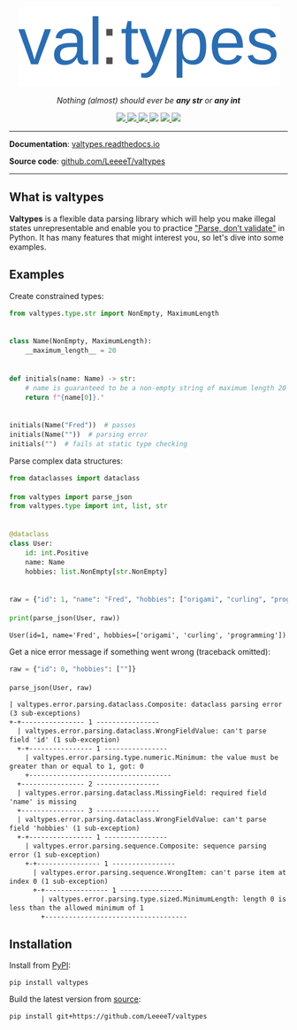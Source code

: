 <p align="center">
  <img src="https://raw.githubusercontent.com/LeeeeT/valtypes/main/docs/logo.svg" />
</p>

<p align="center">
    <em>Nothing (almost) should ever be <b>any str</b> or <b>any int</b></em>
</p>

<p align="center">
    <a href="https://pypi.org/project/valtypes">
        <img src="https://img.shields.io/pypi/v/valtypes" />
    </a>
    <a href="https://python.org/downloads">
        <img src="https://img.shields.io/pypi/pyversions/valtypes.svg" />
    </a>
    <a href="https://pepy.tech/project/valtypes">
        <img src="https://img.shields.io/pypi/dm/valtypes" />
    </a>
    <img src="https://img.shields.io/github/checks-status/LeeeeT/valtypes/main" />
    <a href="https://valtypes.readthedocs.io/en/latest/?badge=latest">
        <img src="https://img.shields.io/readthedocs/valtypes" />
    </a>
    <a href="https://codecov.io/gh/LeeeeT/valtypes">
        <img src="https://img.shields.io/codecov/c/github/LeeeeT/valtypes" />
    </a>
</p>

---

**Documentation**: [valtypes.readthedocs.io][docs]

**Source code**: [github.com/LeeeeT/valtypes][source]

---

## What is valtypes

**Valtypes** is a flexible data parsing library which will help you make illegal states unrepresentable and enable you to practice ["Parse, don’t validate"](https://lexi-lambda.github.io/blog/2019/11/05/parse-don-t-validate) in Python. It has many features that might interest you, so let's dive into some examples.

## Examples

Create constrained types:

```python
from valtypes.type.str import NonEmpty, MaximumLength


class Name(NonEmpty, MaximumLength):
    __maximum_length__ = 20

    
def initials(name: Name) -> str:
    # name is guaranteed to be a non-empty string of maximum length 20
    return f"{name[0]}."


initials(Name("Fred"))  # passes
initials(Name(""))  # parsing error
initials("")  # fails at static type checking
```

Parse complex data structures:

```python
from dataclasses import dataclass

from valtypes import parse_json
from valtypes.type import int, list, str


@dataclass
class User:
    id: int.Positive
    name: Name
    hobbies: list.NonEmpty[str.NonEmpty]


raw = {"id": 1, "name": "Fred", "hobbies": ["origami", "curling", "programming"]}

print(parse_json(User, raw))
```

```
User(id=1, name='Fred', hobbies=['origami', 'curling', 'programming'])
```

Get a nice error message if something went wrong (traceback omitted):

```python
raw = {"id": 0, "hobbies": [""]}

parse_json(User, raw)
```

```
| valtypes.error.parsing.dataclass.Composite: dataclass parsing error (3 sub-exceptions)
+-+---------------- 1 ----------------
  | valtypes.error.parsing.dataclass.WrongFieldValue: can't parse field 'id' (1 sub-exception)
  +-+---------------- 1 ----------------
    | valtypes.error.parsing.type.numeric.Minimum: the value must be greater than or equal to 1, got: 0
    +------------------------------------
  +---------------- 2 ----------------
  | valtypes.error.parsing.dataclass.MissingField: required field 'name' is missing
  +---------------- 3 ----------------
  | valtypes.error.parsing.dataclass.WrongFieldValue: can't parse field 'hobbies' (1 sub-exception)
  +-+---------------- 1 ----------------
    | valtypes.error.parsing.sequence.Composite: sequence parsing error (1 sub-exception)
    +-+---------------- 1 ----------------
      | valtypes.error.parsing.sequence.WrongItem: can't parse item at index 0 (1 sub-exception)
      +-+---------------- 1 ----------------
        | valtypes.error.parsing.type.sized.MinimumLength: length 0 is less than the allowed minimum of 1
        +------------------------------------
```

## Installation

Install from [PyPI]:

```console
pip install valtypes
```

Build the latest version from [source]:

```console
pip install git+https://github.com/LeeeeT/valtypes
```

[docs]: https://valtypes.readthedocs.io

[source]: https://github.com/LeeeeT/valtypes

[PyPI]: https://pypi.org/project/valtypes
